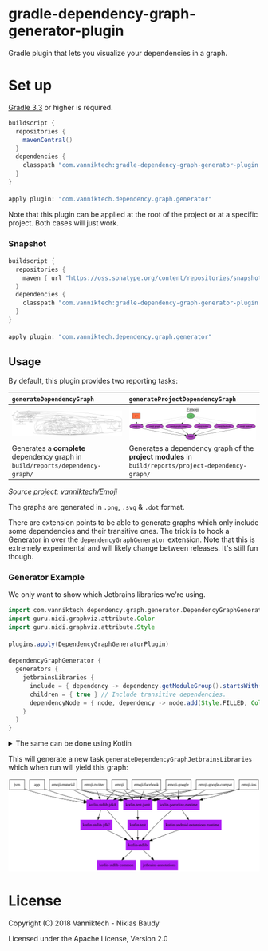 # gradle-dependency-graph-generator-plugin

Gradle plugin that lets you visualize your dependencies in a graph.

# Set up

[Gradle 3.3](https://docs.gradle.org/3.3/release-notes.html) or higher is required.

```gradle
buildscript {
  repositories {
    mavenCentral()
  }
  dependencies {
    classpath "com.vanniktech:gradle-dependency-graph-generator-plugin:0.8.0"
  }
}

apply plugin: "com.vanniktech.dependency.graph.generator"
```

Note that this plugin can be applied at the root of the project or at a specific project. Both cases will just work.

### Snapshot

```gradle
buildscript {
  repositories {
    maven { url "https://oss.sonatype.org/content/repositories/snapshots" }
  }
  dependencies {
    classpath "com.vanniktech:gradle-dependency-graph-generator-plugin:0.9.0-SNAPSHOT"
  }
}

apply plugin: "com.vanniktech.dependency.graph.generator"
```

## Usage

By default, this plugin provides two reporting tasks:

| `generateDependencyGraph`                                                       | `generateProjectDependencyGraph`                                                                     |
|:--------------------------------------------------------------------------------|:-----------------------------------------------------------------------------------------------------|
| ![Dependency Graph](art/dependency-graph.svg)                                   | ![Project Dependency Graph](art/project-dependency-graph.svg)                                        |
| Generates a **complete** dependency graph in `build/reports/dependency-graph/`  | Generates a dependency graph of the **project modules** in `build/reports/project-dependency-graph/` |

_Source project: [vanniktech/Emoji](https://github.com/vanniktech/Emoji)_

The graphs are generated in `.png`, `.svg` & `.dot` format.

There are extension points to be able to generate graphs which only include some dependencies and their transitive ones. The trick is to hook a [Generator](./src/main/kotlin/com/vanniktech/dependency/graph/generator/DependencyGraphGeneratorExtension.kt) in over the `dependencyGraphGenerator` extension. Note that this is extremely experimental and will likely change between releases. It's still fun though.

### Generator Example

We only want to show which Jetbrains libraries we're using.

```groovy
import com.vanniktech.dependency.graph.generator.DependencyGraphGeneratorPlugin
import guru.nidi.graphviz.attribute.Color
import guru.nidi.graphviz.attribute.Style

plugins.apply(DependencyGraphGeneratorPlugin)

dependencyGraphGenerator {
  generators {
    jetbrainsLibraries {
      include = { dependency -> dependency.getModuleGroup().startsWith("org.jetbrains") } // Only want Jetbrains.
      children = { true } // Include transitive dependencies.
      dependencyNode = { node, dependency -> node.add(Style.FILLED, Color.rgb("#AF1DF5")) } // Give them some color.
    }
  }
}
```

<details>
<summary>The same can be done using Kotlin</summary>

```kotlin
import com.vanniktech.dependency.graph.generator.DependencyGraphGeneratorPlugin
import guru.nidi.graphviz.attribute.Color
import guru.nidi.graphviz.attribute.Style

rootProject.plugins.apply(DependencyGraphGeneratorPlugin::class.java)

rootProject.configure<DependencyGraphGeneratorExtension> {
  generators.create("jetbrainsLibraries") {
    include = { dependency -> dependency.moduleGroup.startsWith("org.jetbrains") } // Only want Jetbrains.
    children = { true } // Include transitive dependencies.
    dependencyNode = { node, dependency -> node.add(Style.FILLED, Color.rgb("#AF1DF5")) } // Give them some color.
  }
}
```

</details>

This will generate a new task `generateDependencyGraphJetbrainsLibraries` which when run will yield this graph:

![Example Jetbrains graph](art/dependency-graph-jetbrains-libraries.svg)


# License

Copyright (C) 2018 Vanniktech - Niklas Baudy

Licensed under the Apache License, Version 2.0
